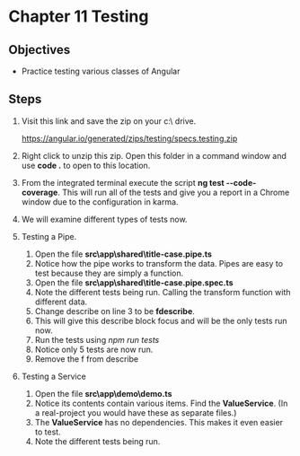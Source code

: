 # Chapter 11 Testing

## Objectives

- Practice testing various classes of Angular

## Steps

1. Visit this link and save the zip on your c:\ drive.

   https://angular.io/generated/zips/testing/specs.testing.zip

2. Right click to unzip this zip. Open this folder in a command window and use **code .** to open to this location.

3. From the integrated terminal execute the script **ng test --code-coverage**. This will run all of the tests and give you a report in a Chrome window due to the configuration in karma.

4. We will examine different types of tests now.

5. Testing a Pipe.

   1. Open the file **src\app\shared\title-case.pipe.ts**
   2. Notice how the pipe works to transform the data. Pipes are easy to test because they are simply a function.
   3. Open the file **src\app\shared\title-case.pipe.spec.ts**
   4. Note the different tests being run. Calling the transform function with different data.
   5. Change describe on line 3 to be **fdescribe**.
   6. This will give this describe block focus and will be the only tests run now.
   7. Run the tests using _npm run tests_
   8. Notice only 5 tests are now run.
   9. Remove the f from describe

6. Testing a Service

   1. Open the file **src\app\demo\demo.ts**
   2. Notice its contents contain various items. Find the **ValueService**. (In a real-project you would have these as separate files.)
   3. The **ValueService** has no dependencies. This makes it even easier to test.
   4. Note the different tests being run.
